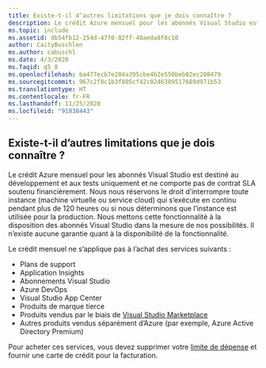 ```yaml
---
title: Existe-t-il d’autres limitations que je dois connaître ?
description: Le crédit Azure mensuel pour les abonnés Visual Studio est destiné au développement et aux tests uniquement et ne comporte pas de contrat SLA soutenu financièrement....
ms.topic: include
ms.assetid: db54fb12-254d-47f0-82ff-40aeda8f8c10
author: CaityBuschlen
ms.author: cabuschl
ms.date: 4/3/2020
ms.faqid: q5_8
ms.openlocfilehash: ba477ecb7e204a395cbe4b2e550beb82ec208479
ms.sourcegitcommit: 967c2f8c1b3f805cf42c0246389517689d971b53
ms.translationtype: HT
ms.contentlocale: fr-FR
ms.lasthandoff: 11/25/2020
ms.locfileid: "91838443"
---
```

## <a name="are-there-any-other-limitations-i-should-be-aware-of"></a>Existe-t-il d’autres limitations que je dois connaître ?

Le crédit Azure mensuel pour les abonnés Visual Studio est destiné au développement et aux tests uniquement et ne comporte pas de contrat SLA soutenu financièrement. Nous nous réservons le droit d’interrompre toute instance (machine virtuelle ou service cloud) qui s’exécute en continu pendant plus de 120 heures ou si nous déterminons que l’instance est utilisée pour la production. Nous mettons cette fonctionnalité à la disposition des abonnés Visual Studio dans la mesure de nos possibilités. Il n’existe aucune garantie quant à la disponibilité de la fonctionnalité.

Le crédit mensuel ne s’applique pas à l’achat des services suivants :

- Plans de support
- Application Insights
- Abonnements Visual Studio
- Azure DevOps
- Visual Studio App Center
- Produits de marque tierce
- Produits vendus par le biais de [Visual Studio Marketplace](https://marketplace.visualstudio.com/)
- Autres produits vendus séparément d’Azure (par exemple, Azure Active Directory Premium)

Pour acheter ces services, vous devez supprimer votre [limite de dépense](https://docs.microsoft.com/azure/billing/billing-spending-limit) et fournir une carte de crédit pour la facturation.
